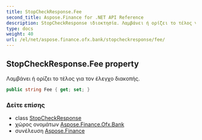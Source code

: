 ```yaml
---
title: StopCheckResponse.Fee
second_title: Aspose.Finance for .NET API Reference
description: StopCheckResponse ιδιοκτησία. Λαμβάνει ή ορίζει το τέλος για τον έλεγχο διακοπής.
type: docs
weight: 40
url: /el/net/aspose.finance.ofx.bank/stopcheckresponse/fee/
---
```

## StopCheckResponse.Fee property

Λαμβάνει ή ορίζει το τέλος για τον έλεγχο διακοπής.

```csharp
public string Fee { get; set; }
```

### Δείτε επίσης

* class [StopCheckResponse](../)
* χώρος ονομάτων [Aspose.Finance.Ofx.Bank](../../stopcheckresponse/)
* συνέλευση [Aspose.Finance](../../../)



